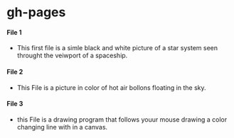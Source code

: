 
# gh-pages
#### File 1
* This first file is a simle black and white picture of a star system seen throught the veiwport of a spaceship.

#### File 2 
* This File is a picture in color of hot air bollons floating in the sky.

#### File 3
  * this File is a drawing program that follows youur mouse drawing a color changing line with in a canvas.
